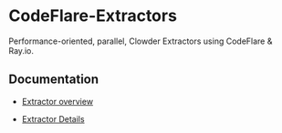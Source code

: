 # CodeFlare-Extractors
Performance-oriented, parallel, Clowder Extractors using CodeFlare &amp; Ray.io.


## Documentation

* [Extractor overview](https://clowder-framework.readthedocs.io/en/latest/develop/extractors.html)

* [Extractor Details](https://opensource.ncsa.illinois.edu/confluence/display/CATS/Extractors#Extractors-Extractorbasics)
